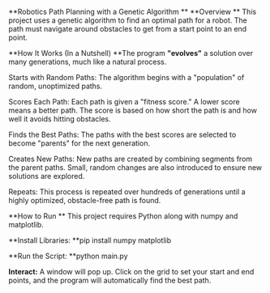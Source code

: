 **Robotics Path Planning with a Genetic Algorithm
**
**Overview
**
This project uses a genetic algorithm to find an optimal path for a robot. The path must navigate around obstacles to get from a start point to an end point.

**How It Works (In a Nutshell)
**The program **"evolves"** a solution over many generations, much like a natural process.

Starts with Random Paths: The algorithm begins with a "population" of random, unoptimized paths.

Scores Each Path: Each path is given a "fitness score." A lower score means a better path. The score is based on how short the path is and how well it avoids hitting obstacles.

Finds the Best Paths: The paths with the best scores are selected to become "parents" for the next generation.

Creates New Paths: New paths are created by combining segments from the parent paths. Small, random changes are also introduced to ensure new solutions are explored.

Repeats: This process is repeated over hundreds of generations until a highly optimized, obstacle-free path is found.


**How to Run
**
This project requires Python along with numpy and matplotlib.

**Install Libraries:
**pip install numpy matplotlib

**Run the Script:
**python main.py

**Interact:** A window will pop up. Click on the grid to set your start and end points, and the program will automatically find the best path.
